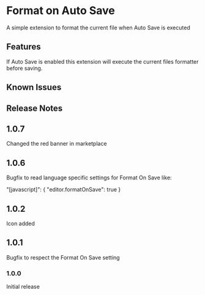 # Format on Auto Save

A simple extension to format the current file when Auto Save is executed

## Features

If Auto Save is enabled this extension will execute the current files formatter before saving.

## Known Issues

## Release Notes

## 1.0.7

Changed the red banner in marketplace

## 1.0.6

Bugfix to read language specific settings for Format On Save like:

"[javascript]": {
    "editor.formatOnSave": true
}

## 1.0.2

Icon added

## 1.0.1

Bugfix to respect the Format On Save setting

### 1.0.0

Initial release